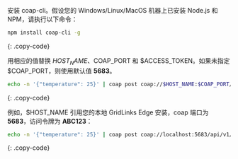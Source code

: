 安装 coap-cli。假设您的 Windows/Linux/MacOS 机器上已安装 Node.js 和 NPM，请执行以下命令：

```bash
npm install coap-cli -g
```
{: .copy-code}

用相应的值替换 $HOST_NAME、$COAP_PORT 和 $ACCESS_TOKEN。如果未指定 $COAP_PORT，则使用默认值 **5683**。

```bash
echo -n '{"temperature": 25}' | coap post coap://$HOST_NAME:$COAP_PORT/api/v1/$ACCESS_TOKEN/telemetry
```
{: .copy-code}

例如，$HOST_NAME 引用您的本地 GridLinks Edge 安装，coap 端口为 **5683**，访问令牌为 **ABC123**：

```bash
echo -n '{"temperature": 25}' | coap post coap://localhost:5683/api/v1/ABC123/telemetry
```
{: .copy-code}

<br>